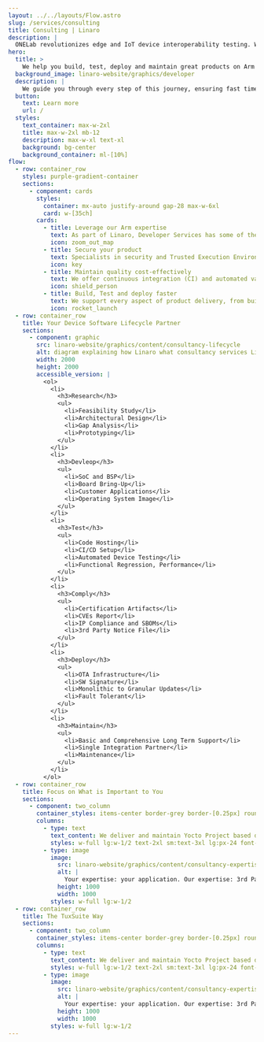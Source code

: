 ```yaml
---
layout: ../../layouts/Flow.astro
slug: /services/consulting
title: Consulting | Linaro
description: |
  ONELab revolutionizes edge and IoT device interoperability testing. We help Silicon Vendors and Device Makers to conduct continuous interoperability tests among different Operating Systems and Cloud Services.
hero:
  title: >
    We help you build, test, deploy and maintain great products on Arm
  background_image: linaro-website/graphics/developer
  description: |
    We guide you through every step of this journey, ensuring fast time to market, exceptional quality, security, and cost-effective long-term maintenance.
  button:
    text: Learn more
    url: /
  styles:
    text_container: max-w-2xl
    title: max-w-2xl mb-12
    description: max-w-xl text-xl
    background: bg-center
    background_container: ml-[10%]
flow:
  - row: container_row
    styles: purple-gradient-container
    sections:
      - component: cards
        styles:
          container: mx-auto justify-around gap-28 max-w-6xl
          card: w-[35ch]
        cards:
          - title: Leverage our Arm expertise
            text: As part of Linaro, Developer Services has some of the world’s leading Arm Software experts. All of this expertise and experience is made available to you for your project.
            icon: zoom_out_map
          - title: Secure your product
            text: Specialists in security and Trusted Execution Environment (TEE) on Arm, we leverage open source to ensure you benefit from the latest upstream features and security fixes.
            icon: key
          - title: Maintain quality cost-effectively
            text: We offer continuous integration (CI) and automated validation for your product software, ensuring the highest possible quality. We upstream code to reduce the cost and effort needed to maintain your product.
            icon: shield_person
          - title: Build, Test and deploy faster
            text: We support every aspect of product delivery, from building secure board support packages (BSPs), product validation and long-term maintenance - we help get your products to market faster.
            icon: rocket_launch
  - row: container_row
    title: Your Device Software Lifecycle Partner
    sections:
      - component: graphic
        src: linaro-website/graphics/content/consultancy-lifecycle
        alt: diagram explaining how Linaro what consultancy services Linaro can provide at each stage of the software lifecycle
        width: 2000
        height: 2000
        accessible_version: |
          <ol>
            <li>
              <h3>Research</h3>
              <ul>
                <li>Feasibility Study</li>
                <li>Architectural Design</li>
                <li>Gap Analysis</li>
                <li>Prototyping</li>
              </ul>
            </li>
            <li>
              <h3>Devleop</h3>
              <ul>
                <li>SoC and BSP</li>
                <li>Board Bring-Up</li>
                <li>Customer Applications</li>
                <li>Operating System Image</li>
              </ul>
            </li>
            <li>
              <h3>Test</h3>
              <ul>
                <li>Code Hosting</li>
                <li>CI/CD Setup</li>
                <li>Automated Device Testing</li>
                <li>Functional Regression, Performance</li>
              </ul>
            </li>
            <li>
              <h3>Comply</h3>
              <ul>
                <li>Certification Artifacts</li>
                <li>CVEs Report</li>
                <li>IP Compliance and SBOMs</li>
                <li>3rd Party Notice File</li>
              </ul>
            </li>
            <li>
              <h3>Deploy</h3>
              <ul>
                <li>OTA Infrastructure</li>
                <li>SW Signature</li>
                <li>Monolithic to Granular Updates</li>
                <li>Fault Tolerant</li>
              </ul>
            </li>
            <li>
              <h3>Maintain</h3>
              <ul>
                <li>Basic and Comprehensive Long Term Support</li>
                <li>Single Integration Partner</li>
                <li>Maintenance</li>
              </ul>
            </li>
          </ol>
  - row: container_row
    title: Focus on What is Important to You
    sections:
      - component: two_column
        container_styles: items-center border-grey border-[0.25px] rounded-xl px-2 sm:px-8
        columns:
          - type: text
            text_content: We deliver and maintain Yocto Project based distros and BSPs
            styles: w-full lg:w-1/2 text-2xl sm:text-3xl lg:px-24 font-bold
          - type: image
            image:
              src: linaro-website/graphics/content/consultancy-expertise
              alt: |
                Your expertise: your application. Our expertise: 3rd Party & System Libraries, Operation System and Toolchain.
              height: 1000
              width: 1000
            styles: w-full lg:w-1/2
  - row: container_row
    title: The TuxSuite Way
    sections:
      - component: two_column
        container_styles: items-center border-grey border-[0.25px] rounded-xl px-2 sm:px-8
        columns:
          - type: text
            text_content: We deliver and maintain Yocto Project based distros and BSPs
            styles: w-full lg:w-1/2 text-2xl sm:text-3xl lg:px-24 font-bold
          - type: image
            image:
              src: linaro-website/graphics/content/consultancy-expertise
              alt: |
                Your expertise: your application. Our expertise: 3rd Party & System Libraries, Operation System and Toolchain.
              height: 1000
              width: 1000
            styles: w-full lg:w-1/2
---
```

